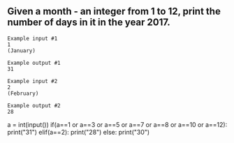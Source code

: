 ## Given a month - an integer from 1 to 12, print the number of days in it in the year 2017.
```
Example input #1
1
(January)

Example output #1
31

Example input #2
2
(February)

Example output #2
28

```
a = int(input())
if(a==1 or a==3 or a==5 or a==7 or a==8 or a==10 or a==12):
    print("31")
elif(a==2):
    print("28")
else:
   print("30")
